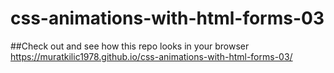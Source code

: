 # css-animations-with-html-forms-03

##Check out and see how this repo looks in your browser https://muratkilic1978.github.io/css-animations-with-html-forms-03/
